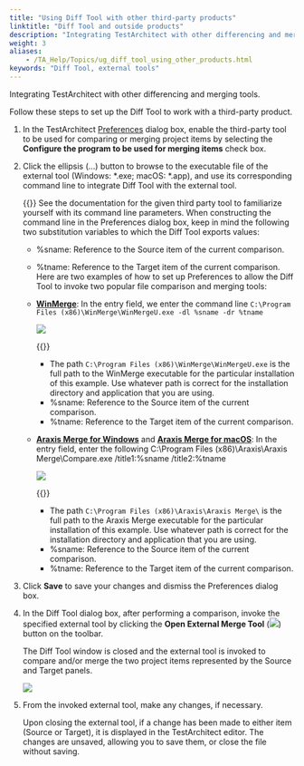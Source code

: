 ```yaml
--- 
title: "Using Diff Tool with other third-party products"
linktitle: "Diff Tool and outside products"
description: "Integrating TestArchitect with other differencing and merging tools."
weight: 3
aliases: 
    - /TA_Help/Topics/ug_diff_tool_using_other_products.html
keywords: "Diff Tool, external tools"
---
```


Integrating TestArchitect with other differencing and merging tools.

Follow these steps to set up the Diff Tool to work with a third-party product.

1.  In the TestArchitect [Preferences](/user-guide/getting-started/working-with-testarchitect-client/advanced-features-of-testarchitect-client/preferences) dialog box, enable the third-party tool to be used for comparing or merging project items by selecting the **Configure the program to be used for merging items** check box.

2.  Click the ellipsis \(…\) button to browse to the executable file of the external tool \(Windows: \*.exe; macOS: \*.app\), and use its corresponding command line to integrate Diff Tool with the external tool.

    {{<note>}} See the documentation for the given third party tool to familiarize yourself with its command line parameters. When constructing the command line in the Preferences dialog box, keep in mind the following two substitution variables to which the Diff Tool exports values:

    -   %sname: Reference to the Source item of the current comparison.
    -   %tname: Reference to the Target item of the current comparison.
    Here are two examples of how to set up Preferences to allow the Diff Tool to invoke two popular file comparison and merging tools:

    -   [**WinMerge**](http://manual.winmerge.org/Command_line.html): In the entry field, we enter the command line `C:\Program Files (x86)\WinMerge\WinMergeU.exe -dl %sname -dr %tname`

        ![](/images/TA_Help/Images/diff_tool_external_tools_WinMerge.png)

        {{<note>}}

        -   The path `C:\Program Files (x86)\WinMerge\WinMergeU.exe` is the full path to the WinMerge executable for the particular installation of this example. Use whatever path is correct for the installation directory and application that you are using.
        -   %sname: Reference to the Source item of the current comparison.
        -   %tname: Reference to the Target item of the current comparison.
    -   [**Araxis Merge for Windows**](http://www.araxis.com/merge/documentation-windows/command-line.en) and [**Araxis Merge for macOS**](http://www.araxis.com/merge/documentation-os-x/command-line.en): In the entry field, enter the following C:\\Program Files \(x86\)\\Araxis\\Araxis Merge\\Compare.exe /title1:%sname /title2:%tname

        ![](/images/TA_Help/Images/diff_tool_external_tools_AraxisMerge.png)

        {{<note>}}

        -   The path `C:\Program Files (x86)\Araxis\Araxis Merge\` is the full path to the Araxis Merge executable for the particular installation of this example. Use whatever path is correct for the installation directory and application that you are using.
        -   %sname: Reference to the Source item of the current comparison.
        -   %tname: Reference to the Target item of the current comparison.
3.  Click **Save** to save your changes and dismiss the Preferences dialog box.

4.  In the Diff Tool dialog box, after performing a comparison, invoke the specified external tool by clicking the **Open External Merge Tool** \(![](/images/TA_Help/Images/btn_external_merge.png)\) button on the toolbar.

    The Diff Tool window is closed and the external tool is invoked to compare and/or merge the two project items represented by the Source and Target panels.

    ![](/images/TA_Help/Images/AraxisMerge.png)

5.  From the invoked external tool, make any changes, if necessary.

    Upon closing the external tool, if a change has been made to either item \(Source or Target\), it is displayed in the TestArchitect editor. The changes are unsaved, allowing you to save them, or close the file without saving.





